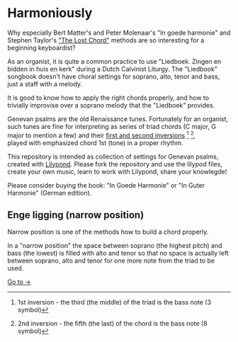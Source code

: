 # Harmoniously
Why especially Bert Matter's and Peter Molenaar's "In goede harmonie" and Stephen Taylor's 
["The Lost Chord"](https://www.stephentaylor.nl/) methods are so interesting for a beginning keyboardist?

As an organist, it is quite a common practice to use "Liedboek. Zingen en bidden in huis en kerk" during a Dutch Calvinist Liturgy.
The "Liedbook" songbook doesn't have choral settings for soprano, alto, tenor and bass, just a staff with a melody.

It is good to know how to apply the right chords properly, and how to trivially improvise over a soprano melody that the "Liedboek" provides.

Genevan psalms are the old Renaissance tunes.
Fortunately for an organist, such tunes are fine for interpreting as series of triad chords (C major, G major to mention a few) 
and their  [first and second inversions](https://en.wikipedia.org/wiki/Inversion_(music)#Inverted_chords) [^1] [^2],  
played with emphasized chord 1st (tone) in a proper rhythm.

This repository is intended as collection of settings for Genevan psalms, created with [Lilypond](https://lilypond.org).
Please fork the repository and use the lilypod files, create your own music, learn to work with Lilypond, share your knowlegde!

Please consider buying the book: "In Goede Harmonie" or "In Guter Harmonie" (German edition).

## Enge ligging (narrow position)
Narrow position is one of the methods how to build a chord properly.

In a "narrow position" the space between soprano (the highest pitch) and bass (the lowest) is filled with alto and tenor
so that no space is actually left between soprano, alto and tenor for one more note from the triad to be used.

[Go to ->](./01-enge-ligging/readme.md)  


[^1]: 1st inversion - the third (the middle) of the triad is the bass note (3 symbol)  
[^2]: 2nd inversion - the fifth (the last) of the chord is the bass note (8 symbol)
